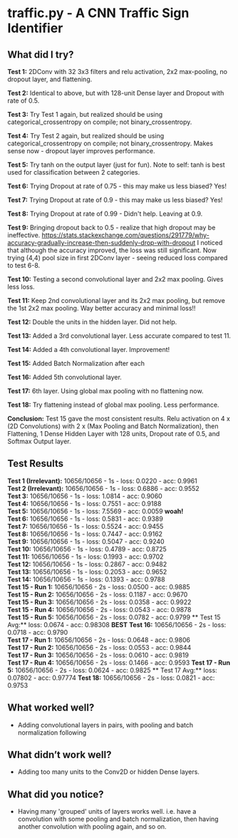 # traffic.py - A CNN Traffic Sign Identifier

## What did I try?
**Test 1:**
2DConv with 32 3x3 filters and relu activation, 2x2 max-pooling, no dropout layer, and flattening.

**Test 2:**
Identical to above, but with 128-unit Dense layer and Dropout with rate of 0.5.

**Test 3:**
Try Test 1 again, but realized should be using categorical_crossentropy on compile; not binary_crossentropy.

**Test 4:**
Try Test 2 again, but realized should be using categorical_crossentropy on compile; not binary_crossentropy. Makes sense now - dropout layer improves performance.

**Test 5:** 
Try tanh on the output layer (just for fun). Note to self: tanh is best used for classification between 2 categories.

**Test 6:**
Trying Dropout at rate of 0.75 - this may make us less biased? Yes!

**Test 7:**
Trying Dropout at rate of 0.9 - this may make us less biased? Yes!

**Test 8:**
Trying Dropout at rate of 0.99 - Didn't help. Leaving at 0.9.

**Test 9:**
Bringing dropout back to 0.5 - realize that high dropout may be ineffective. https://stats.stackexchange.com/questions/291779/why-accuracy-gradually-increase-then-suddenly-drop-with-dropout
I noticed that although the accuracy improved, the loss was still significant. Now trying (4,4) pool size in first 2DConv layer - seeing reduced loss compared to test 6-8.

**Test 10:**
Testing a second convolutional layer and 2x2 max pooling. Gives less loss.

**Test 11:**
Keep 2nd convolutional layer and its 2x2 max pooling, but remove the 1st 2x2 max pooling. Way better accuracy and minimal loss!!

**Test 12:**
Double the units in the hidden layer. Did not help.

**Test 13:**
Added a 3rd convolutional layer. Less accurate compared to test 11.

**Test 14:**
Added a 4th convolutional layer. Improvement!

**Test 15:**
Added Batch Normalization after each

**Test 16:**
Added 5th convolutional layer. 

**Test 17:**
6th layer. Using global max pooling with no flattening now.

**Test 18:**
Try flattening instead of global max pooling. Less performance. 

**Conclusion:**
Test 15 gave the most consistent results. Relu activation on 4 x (2D Convolutions) with 2 x (Max Pooling and Batch Normalization), then Flattening, 1 Dense Hidden Layer with 128 units, Dropout rate of 0.5, and Softmax Output layer.

## Test Results
**Test 1 (Irrelevant):** 10656/10656 - 1s - loss: 0.0220 - acc: 0.9961  
**Test 2 (Irrelevant):** 10656/10656 - 1s - loss: 0.6886 - acc: 0.9552  
**Test 3:** 10656/10656 - 1s - loss: 1.0814 - acc: 0.9060  
**Test 4:** 10656/10656 - 1s - loss: 0.7551 - acc: 0.9188  
**Test 5:** 10656/10656 - 1s - loss: 7.5569 - acc: 0.0059 **woah!**  
**Test 6:** 10656/10656 - 1s - loss: 0.5831 - acc: 0.9389  
**Test 7:** 10656/10656 - 1s - loss: 0.5524 - acc: 0.9455  
**Test 8:** 10656/10656 - 1s - loss: 0.7447 - acc: 0.9162  
**Test 9:** 10656/10656 - 1s - loss: 0.5047 - acc: 0.9240  
**Test 10:** 10656/10656 - 1s - loss: 0.4789 - acc: 0.8725  
**Test 11:** 10656/10656 - 1s - loss: 0.1993 - acc: 0.9702  
**Test 12:** 10656/10656 - 1s - loss: 0.2867 - acc: 0.9482  
**Test 13:** 10656/10656 - 1s - loss: 0.2053 - acc: 0.9652  
**Test 14:** 10656/10656 - 1s - loss: 0.1393 - acc: 0.9788  
**Test 15 - Run 1:** 10656/10656 - 2s - loss: 0.0500 - acc: 0.9885  
**Test 15 - Run 2:** 10656/10656 - 2s - loss: 0.1187 - acc: 0.9670  
**Test 15 - Run 3:** 10656/10656 - 2s - loss: 0.0358 - acc: 0.9922  
**Test 15  - Run 4:** 10656/10656 - 2s - loss: 0.0543 - acc: 0.9878  
**Test 15 - Run 5:** 10656/10656 - 2s - loss: 0.0782 - acc: 0.9799
** Test 15 Avg:** loss: 0.0674 - acc: 0.98308 **BEST**
**Test 16:** 10656/10656 - 2s - loss: 0.0718 - acc: 0.9790  
**Test 17 - Run 1:** 10656/10656 - 2s - loss: 0.0648 - acc: 0.9806  
**Test 17 - Run 2:** 10656/10656 - 2s - loss: 0.0553 - acc: 0.9844    
**Test 17 - Run 3:** 10656/10656 - 2s - loss: 0.0610 - acc: 0.9819  
**Test 17 - Run 4:** 10656/10656 - 2s - loss: 0.1466 - acc: 0.9593
**Test 17 - Run 5:** 10656/10656 - 2s - loss: 0.0624 - acc: 0.9825
** Test 17 Avg:** loss: 0.07802 - acc: 0.97774
**Test 18:** 10656/10656 - 2s - loss: 0.0821 - acc: 0.9753  

## What worked well? 
- Adding convolutional layers in pairs, with pooling and batch normalization following

## What didn’t work well?
- Adding too many units to the Conv2D or hidden Dense layers.

## What did you notice?
- Having many 'grouped' units of layers works well. i.e. have a convolution with some pooling and batch normalization, then having another convolution with pooling again, and so on.
